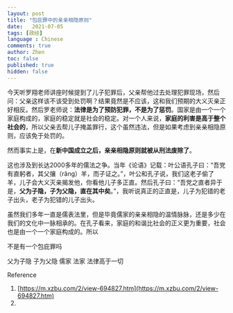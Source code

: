 ```yaml
---
layout: post
title: "包庇罪中的亲亲相隐原则"
date:   2021-07-05
tags: [政经]
language : Chinese
comments: true
author: Zhen
toc: false
published: true
hidden: false
---
```

今天听罗翔老师讲座时候提到了儿子犯罪后，父亲帮他过去处理犯罪现场，然后问：父亲这样该不该受到处罚啊？结果竟然是不应该，这和我们预期的大义灭亲正好相反。然后罗老师说：**法律是为了预防犯罪，不是为了惩罚**。国家是由一个一个家庭构成的，家庭的稳定就是社会的稳定。对一个人来说，**家庭的利害是高于整个社会的**，所以父亲去帮儿子掩盖罪行，这个虽然违法，但是如果考虑到亲亲相隐原则，应该免于处罚的。

然而事实上是，在**新中国成立之后，亲亲相隐原则就被从刑法废除了**。

这也涉及到长达2000多年的儒法之争。当年《论语》记载：叶公语孔子曰：“吾党有直躬者，其父攘（rǎng）羊，而子证之。”，叶公和孔子说，我们这老子偷了羊，儿子会大义灭亲揭发他，你看他儿子多正直。然后孔子曰：“吾党之直者异于是，**父为子隐，子为父隐，直在其中矣**。”，我听说真正的正直是，儿子为犯错的老子出头，老子为犯错的儿子出头。

虽然我们多年一直是儒表法里，但是毕竟儒家的亲亲相隐的温情脉脉，还是多少在我们的文化中一脉相承的。在孔子看来，家庭的和谐比社会的正义更为重要，社会也是由一个一个家庭构成的。所以





不是有一个包庇罪吗



父为子隐 子为父隐 儒家
法家 法律高于一切


Reference

 1. [https://m.xzbu.com/2/view-694827.htm](https://m.xzbu.com/2/view-694827.htm)
 2. 

<!--stackedit_data:
eyJoaXN0b3J5IjpbLTMzMzk4MDQxNSwtMTIwNzY5NzMzNSwtMT
M4NzY0NDYsNTk3Njc0NjgxLDEwMjQ4NjYwODEsMTY3OTAzNDYw
NCwtMTE4MDc4NjA0NCw5NzQwNzMxMjEsNDIxNDQ2NjQ3XX0=
-->